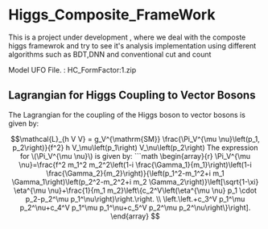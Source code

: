 # Higgs_Composite_FrameWork
This is a project under development , where we deal with the composte higgs framewrok and try to see it's analysis implementation using different algorithms such as BDT,DNN and conventional cut and count
<br/>

Model UFO File. : HC_FormFactor:1.zip <br/>


## Lagrangian for Higgs Coupling to Vector Bosons

The Lagrangian for the coupling of the Higgs boson to vector bosons is given by:

```math
\mathcal{L}_{h V V} = g_V^{\mathrm{SM}} \frac{\Pi_V^{\mu \nu}\left(p_1, p_2\right)}{f^2} h V_\mu\left(p_1\right) V_\nu\left(p_2\right)


The expression for \(\Pi_V^{\mu \nu}\) is given by:

```math
\begin{array}{r}
\Pi_V^{\mu \nu}=\frac{f^2 m_1^2 m_2^2\left(1-i \frac{\Gamma_1}{m_1}\right)\left(1-i \frac{\Gamma_2}{m_2}\right)}{\left(p_1^2-m_1^2+i m_1 \Gamma_1\right)\left(p_2^2-m_2^2+i m_2 \Gamma_2\right)}\left[\sqrt{1-\xi} \eta^{\mu \nu}+\frac{1}{m_1 m_2}\left\{c_2^V\left(\eta^{\mu \nu} p_1 \cdot p_2-p_2^\mu p_1^\nu\right)\right.\right. \\ 
\left.\left.+c_3^V p_1^\mu p_2^\nu+c_4^V p_1^\mu p_1^\nu+c_5^V p_2^\mu p_2^\nu\right\}\right].
\end{array}

